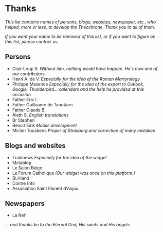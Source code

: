 # Thanks
*This list contains names of persons, blogs, websites, newspaper, etc., who helped, more or less, to develop the Theochrone.
Thank you to all of them.*

*If you want your name to be removed of this list, or if you want to figure on this list, please contact us.*

## Persons
* Clair-Loup S. *Without him, nothing would have happen. He's now one of our contributors.*
* Henri A. de V. *Especially for the idea of the Roman Martyrology*
* Philippe Maxence *Especially for the idea of the export to Outlook, Google, Thunderbird... calendars and the help he provided at this occasion*
* Father Eric I.
* Father Guillaume de Tanoüarn
* Father Claude B.
* Aleth S. *English translations*
* Br Stephen
* Benoit Eirik *Mobile development*
* Michel Tocabens *Proper of Strasburg and correction of many mistakes*

## Blogs and websites
* Tradinews *Especially for the idea of the widget*
* Metablog
* Le Salon Beige
* Le Forum Catholique *(Our widget was once on this platform.)*
* BLHland
* Contre Info
* Association Saint Florent d'Anjou

## Newspapers
* La Nef

*... and thanks be to the Eternal God, His saints and His angels.*
